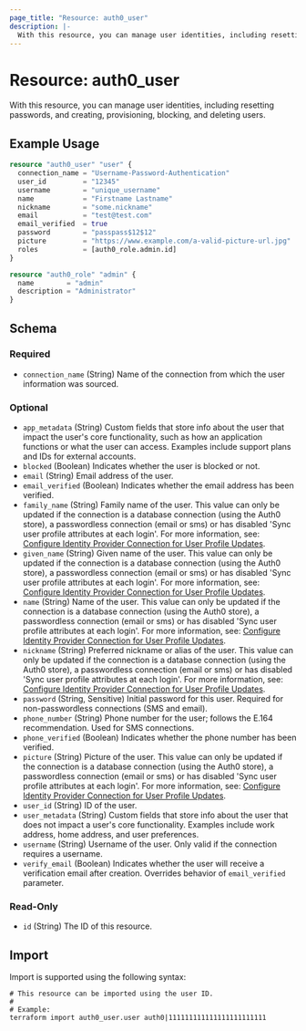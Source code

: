 ```yaml
---
page_title: "Resource: auth0_user"
description: |-
  With this resource, you can manage user identities, including resetting passwords, and creating, provisioning, blocking, and deleting users.
---
```


# Resource: auth0_user

With this resource, you can manage user identities, including resetting passwords, and creating, provisioning, blocking, and deleting users.

## Example Usage

```terraform
resource "auth0_user" "user" {
  connection_name = "Username-Password-Authentication"
  user_id         = "12345"
  username        = "unique_username"
  name            = "Firstname Lastname"
  nickname        = "some.nickname"
  email           = "test@test.com"
  email_verified  = true
  password        = "passpass$12$12"
  picture         = "https://www.example.com/a-valid-picture-url.jpg"
  roles           = [auth0_role.admin.id]
}

resource "auth0_role" "admin" {
  name        = "admin"
  description = "Administrator"
}
```

<!-- schema generated by tfplugindocs -->
## Schema

### Required

- `connection_name` (String) Name of the connection from which the user information was sourced.

### Optional

- `app_metadata` (String) Custom fields that store info about the user that impact the user's core functionality, such as how an application functions or what the user can access. Examples include support plans and IDs for external accounts.
- `blocked` (Boolean) Indicates whether the user is blocked or not.
- `email` (String) Email address of the user.
- `email_verified` (Boolean) Indicates whether the email address has been verified.
- `family_name` (String) Family name of the user. This value can only be updated if the connection is a database connection (using the Auth0 store), a passwordless connection (email or sms) or has disabled 'Sync user profile attributes at each login'. For more information, see: [Configure Identity Provider Connection for User Profile Updates](https://auth0.com/docs/manage-users/user-accounts/user-profiles/configure-connection-sync-with-auth0).
- `given_name` (String) Given name of the user. This value can only be updated if the connection is a database connection (using the Auth0 store), a passwordless connection (email or sms) or has disabled 'Sync user profile attributes at each login'. For more information, see: [Configure Identity Provider Connection for User Profile Updates](https://auth0.com/docs/manage-users/user-accounts/user-profiles/configure-connection-sync-with-auth0).
- `name` (String) Name of the user. This value can only be updated if the connection is a database connection (using the Auth0 store), a passwordless connection (email or sms) or has disabled 'Sync user profile attributes at each login'. For more information, see: [Configure Identity Provider Connection for User Profile Updates](https://auth0.com/docs/manage-users/user-accounts/user-profiles/configure-connection-sync-with-auth0).
- `nickname` (String) Preferred nickname or alias of the user. This value can only be updated if the connection is a database connection (using the Auth0 store), a passwordless connection (email or sms) or has disabled 'Sync user profile attributes at each login'. For more information, see: [Configure Identity Provider Connection for User Profile Updates](https://auth0.com/docs/manage-users/user-accounts/user-profiles/configure-connection-sync-with-auth0).
- `password` (String, Sensitive) Initial password for this user. Required for non-passwordless connections (SMS and email).
- `phone_number` (String) Phone number for the user; follows the E.164 recommendation. Used for SMS connections.
- `phone_verified` (Boolean) Indicates whether the phone number has been verified.
- `picture` (String) Picture of the user. This value can only be updated if the connection is a database connection (using the Auth0 store), a passwordless connection (email or sms) or has disabled 'Sync user profile attributes at each login'. For more information, see: [Configure Identity Provider Connection for User Profile Updates](https://auth0.com/docs/manage-users/user-accounts/user-profiles/configure-connection-sync-with-auth0).
- `user_id` (String) ID of the user.
- `user_metadata` (String) Custom fields that store info about the user that does not impact a user's core functionality. Examples include work address, home address, and user preferences.
- `username` (String) Username of the user. Only valid if the connection requires a username.
- `verify_email` (Boolean) Indicates whether the user will receive a verification email after creation. Overrides behavior of `email_verified` parameter.

### Read-Only

- `id` (String) The ID of this resource.

## Import

Import is supported using the following syntax:

```shell
# This resource can be imported using the user ID.
#
# Example:
terraform import auth0_user.user auth0|111111111111111111111111
```
